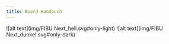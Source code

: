 ```yaml
---
title: Board Handbuch
---
```



 ![alt text](img/FIBU Next_hell.svg#only-light)
 ![alt text](img/FIBU Next_dunkel.svg#only-dark)     
